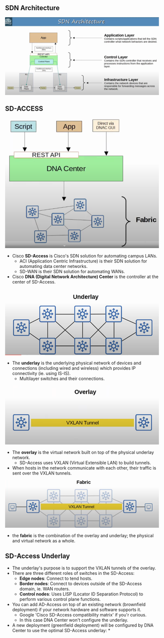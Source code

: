 ## SDN Architecture
![SDN architecture](./img5/sdn-architecture.png)

## SD-ACCESS
![SD-Access Infrastructure](./img5/SD-Access-architecture.png)
* Cisco **SD-Access** is Cisco's SDN solution for automating campus LANs.
	* ACI (Application Centric Infrastructure) is their SDN solution for automating data center networks.
	* SD-WAN is their SDN solution for automating WANs.
* Cisco **DNA (Digital Network Architecture) Center** is the controller at the center of SD-Access.

![SDN underlay](./img5/underlay.png)
* The **underlay** is the underlying physical network of devices and connections (including wired and wireless) which provides IP connectivity (ie. using IS-IS).
	* Multilayer switches and their connections.

![overlay](./img5/overlay.png)
* The **overlay** is the virtual network built on top of the physical underlay network.
	* SD-Access uses VXLAN (Virtual Extensible LAN) to build tunnels.
* When hosts in the network communicate with each other, their traffic is sent over the VXLAN tunnels.

![fabric](./img5/fabric.png)
* the **fabric** is the combination of the overlay and underlay; the physical and virtual network as a whole.

## SD-Access Underlay
* The underlay's purpose is to support the VXLAN tunnels of the overlay.
* There are three different roles of switches in the SD-Access:
	* **Edge nodes**: Connect to tend hosts.
	* **Border nodes**: Connect to devices outside of the SD-Access domain, ie. WAN routers.
	* **Control nodes**: Uses LISP (Locator ID Separation Protocol) to perform various control plane functions.
* You can add AD-Access on top of an existing network (brownfield deployment) if your network hardware and software supports it.
	* Google 'Cisco SD-Access compatibility matrix' if you'r curious.
	* In this case DNA Center won't configure the underlay.
* A new deployment  (greenfield deployment) will be configured by DNA Center to use the optimal SD-Access underlay:
	* 